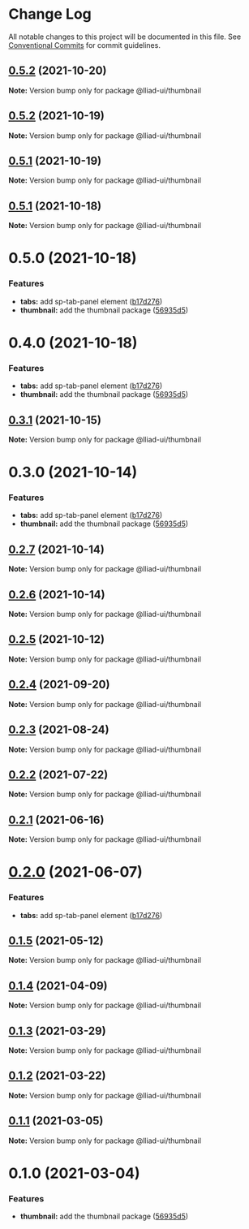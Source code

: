# Change Log

All notable changes to this project will be documented in this file.
See [Conventional Commits](https://conventionalcommits.org) for commit guidelines.

## [0.5.2](https://github.com/gaoding-inc/Iliad-ui/compare/@lliad-ui/thumbnail@0.5.1...@lliad-ui/thumbnail@0.5.2) (2021-10-20)

**Note:** Version bump only for package @lliad-ui/thumbnail





## [0.5.2](https://github.com/gaoding-inc/Iliad-ui/compare/@lliad-ui/thumbnail@0.5.1...@lliad-ui/thumbnail@0.5.2) (2021-10-19)

**Note:** Version bump only for package @lliad-ui/thumbnail





## [0.5.1](https://github.com/gaoding-inc/Iliad-ui/compare/@lliad-ui/thumbnail@0.5.0...@lliad-ui/thumbnail@0.5.1) (2021-10-19)

**Note:** Version bump only for package @lliad-ui/thumbnail





## [0.5.1](https://github.com/gaoding-inc/Iliad-ui/compare/@lliad-ui/thumbnail@0.5.0...@lliad-ui/thumbnail@0.5.1) (2021-10-18)

**Note:** Version bump only for package @lliad-ui/thumbnail





# 0.5.0 (2021-10-18)


### Features

* **tabs:** add sp-tab-panel element ([b17d276](https://github.com/gaoding-inc/Iliad-ui/commit/b17d2765cf415578a31e5fa23515c25ff4c3922d))
* **thumbnail:** add the thumbnail package ([56935d5](https://github.com/gaoding-inc/Iliad-ui/commit/56935d5f6183c700b036ffd058629a3d9cbdbbbc))





# 0.4.0 (2021-10-18)


### Features

* **tabs:** add sp-tab-panel element ([b17d276](https://github.com/gaoding-inc/Iliad-ui/commit/b17d2765cf415578a31e5fa23515c25ff4c3922d))
* **thumbnail:** add the thumbnail package ([56935d5](https://github.com/gaoding-inc/Iliad-ui/commit/56935d5f6183c700b036ffd058629a3d9cbdbbbc))





## [0.3.1](https://github.com/adobe/spectrum-web-components/compare/@lliad-ui/thumbnail@0.3.0...@lliad-ui/thumbnail@0.3.1) (2021-10-15)

**Note:** Version bump only for package @lliad-ui/thumbnail

# 0.3.0 (2021-10-14)

### Features

-   **tabs:** add sp-tab-panel element ([b17d276](https://github.com/adobe/spectrum-web-components/commit/b17d2765cf415578a31e5fa23515c25ff4c3922d))
-   **thumbnail:** add the thumbnail package ([56935d5](https://github.com/adobe/spectrum-web-components/commit/56935d5f6183c700b036ffd058629a3d9cbdbbbc))

## [0.2.7](https://github.com/adobe/spectrum-web-components/compare/@lliad-ui/thumbnail@0.2.5...@lliad-ui/thumbnail@0.2.7) (2021-10-14)

**Note:** Version bump only for package @lliad-ui/thumbnail

## [0.2.6](https://github.com/adobe/spectrum-web-components/compare/@lliad-ui/thumbnail@0.2.5...@lliad-ui/thumbnail@0.2.6) (2021-10-14)

**Note:** Version bump only for package @lliad-ui/thumbnail

## [0.2.5](https://github.com/adobe/spectrum-web-components/compare/@lliad-ui/thumbnail@0.2.4...@lliad-ui/thumbnail@0.2.5) (2021-10-12)

**Note:** Version bump only for package @lliad-ui/thumbnail

## [0.2.4](https://github.com/adobe/spectrum-web-components/compare/@lliad-ui/thumbnail@0.2.3...@lliad-ui/thumbnail@0.2.4) (2021-09-20)

**Note:** Version bump only for package @lliad-ui/thumbnail

## [0.2.3](https://github.com/adobe/spectrum-web-components/compare/@lliad-ui/thumbnail@0.2.2...@lliad-ui/thumbnail@0.2.3) (2021-08-24)

**Note:** Version bump only for package @lliad-ui/thumbnail

## [0.2.2](https://github.com/adobe/spectrum-web-components/compare/@lliad-ui/thumbnail@0.2.1...@lliad-ui/thumbnail@0.2.2) (2021-07-22)

**Note:** Version bump only for package @lliad-ui/thumbnail

## [0.2.1](https://github.com/adobe/spectrum-web-components/compare/@lliad-ui/thumbnail@0.2.0...@lliad-ui/thumbnail@0.2.1) (2021-06-16)

**Note:** Version bump only for package @lliad-ui/thumbnail

# [0.2.0](https://github.com/adobe/spectrum-web-components/compare/@lliad-ui/thumbnail@0.1.5...@lliad-ui/thumbnail@0.2.0) (2021-06-07)

### Features

-   **tabs:** add sp-tab-panel element ([b17d276](https://github.com/adobe/spectrum-web-components/commit/b17d2765cf415578a31e5fa23515c25ff4c3922d))

## [0.1.5](https://github.com/adobe/spectrum-web-components/compare/@lliad-ui/thumbnail@0.1.4...@lliad-ui/thumbnail@0.1.5) (2021-05-12)

**Note:** Version bump only for package @lliad-ui/thumbnail

## [0.1.4](https://github.com/adobe/spectrum-web-components/compare/@lliad-ui/thumbnail@0.1.3...@lliad-ui/thumbnail@0.1.4) (2021-04-09)

**Note:** Version bump only for package @lliad-ui/thumbnail

## [0.1.3](https://github.com/adobe/spectrum-web-components/compare/@lliad-ui/thumbnail@0.1.2...@lliad-ui/thumbnail@0.1.3) (2021-03-29)

**Note:** Version bump only for package @lliad-ui/thumbnail

## [0.1.2](https://github.com/adobe/spectrum-web-components/compare/@lliad-ui/thumbnail@0.1.1...@lliad-ui/thumbnail@0.1.2) (2021-03-22)

**Note:** Version bump only for package @lliad-ui/thumbnail

## [0.1.1](https://github.com/adobe/spectrum-web-components/compare/@lliad-ui/thumbnail@0.1.0...@lliad-ui/thumbnail@0.1.1) (2021-03-05)

**Note:** Version bump only for package @lliad-ui/thumbnail

# 0.1.0 (2021-03-04)

### Features

-   **thumbnail:** add the thumbnail package ([56935d5](https://github.com/adobe/spectrum-web-components/commit/56935d5f6183c700b036ffd058629a3d9cbdbbbc))

